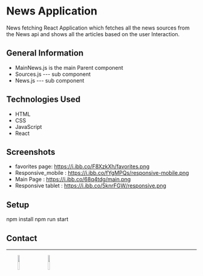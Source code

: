 # News Application
News fetching React Application which fetches all the news sources from the News api and shows all the articles based on the user Interaction.

## General Information
- MainNews.js is the main Parent component
- Sources.js --- sub component
- News.js ---  sub component

## Technologies Used
* HTML
* CSS
* JavaScript
* React

## Screenshots
* favorites page: https://i.ibb.co/F8XzkXh/favorites.png
* Responsive_mobile : https://i.ibb.co/fYgMPQs/responsive-mobile.png
* Main Page :  https://i.ibb.co/68q4tdg/main.png
* Responsive tablet : https://i.ibb.co/5knrFGW/responsive.png

## Setup
npm install
npm run start
</ul><h2>Contact</h2>
<hr><p><span style="margin-right: 30px;"></span><a href="https://www.linkedin.com/in/ajay-pediredla-125887191/"><img target="_blank" src="https://cdn.jsdelivr.net/gh/devicons/devicon/icons/linkedin/linkedin-original.svg" style="width: 10%;"></a><span style="margin-right: 30px;"></span><a href="https://github.com/jay-498"><img target="_blank" src="https://cdn.jsdelivr.net/gh/devicons/devicon/icons/github/github-original.svg" style="width: 10%;"></a></p>

